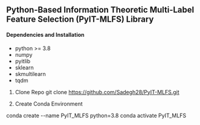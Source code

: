 ## Python-Based Information Theoretic Multi-Label Feature Selection (PyIT-MLFS) Library 

#### Dependencies and Installation
* python >= 3.8
* numpy
* pyitlib
* sklearn
* skmultilearn
* tqdm

1. Clone Repo
git clone https://github.com/Sadegh28/PyIT-MLFS.git

2. Create Conda Environment

conda create --name PyIT_MLFS python=3.8
conda activate PyIT_MLFS